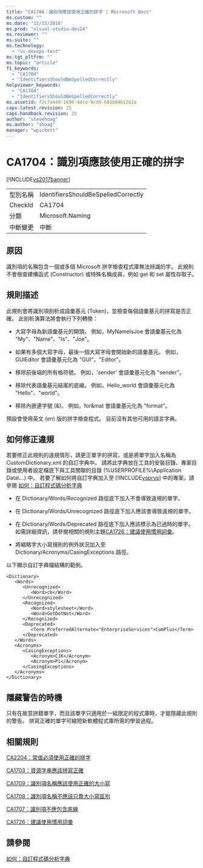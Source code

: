 ```yaml
---
title: "CA1704：識別項應該使用正確的拼字 | Microsoft Docs"
ms.custom: ""
ms.date: "12/15/2016"
ms.prod: "visual-studio-dev14"
ms.reviewer: ""
ms.suite: ""
ms.technology: 
  - "vs-devops-test"
ms.tgt_pltfrm: ""
ms.topic: "article"
f1_keywords: 
  - "CA1704"
  - "IdentifiersShouldBeSpelledCorrectly"
helpviewer_keywords: 
  - "CA1704"
  - "IdentifiersShouldBeSpelledCorrectly"
ms.assetid: f2c7a44d-1690-44ca-9cd0-681b04b12b2a
caps.latest.revision: 25
caps.handback.revision: 25
author: "stevehoag"
ms.author: "shoag"
manager: "wpickett"
---
```

# CA1704：識別項應該使用正確的拼字
[!INCLUDE[vs2017banner](../code-quality/includes/vs2017banner.md)]

|||  
|-|-|  
|型別名稱|IdentifiersShouldBeSpelledCorrectly|  
|CheckId|CA1704|  
|分類|Microsoft.Naming|  
|中斷變更|中斷|  
  
## 原因  
 識別項的名稱包含一個或多個 Microsoft 拼字檢查程式庫無法辨識的字。  此規則不會檢查建構函式 \(Constructor\) 或特殊名稱成員，例如 get 和 set 屬性存取子。  
  
## 規則描述  
 此規則會將識別項剖析成語彙基元 \(Token\)，並檢查每個語彙基元的拼寫是否正確。  此剖析演算法將會執行下列轉換：  
  
-   大寫字母為新語彙基元的開頭。  例如，MyNameIsJoe 會語彙基元化為 "My"、"Name"、"Is"、"Joe"。  
  
-   如果有多個大寫字母，最後一個大寫字母會開始新的語彙基元。  例如，GUIEditor 會語彙基元化為 "GUI"、"Editor"。  
  
-   移除前後端的所有格符號。  例如，'sender' 會語彙基元化為 "sender"。  
  
-   移除代表語彙基元結尾的底線。  例如，Hello\_world 會語彙基元化為 "Hello"、"world"。  
  
-   移除內嵌連字號 \(&\)。  例如，for&mat 會語彙基元化為 "format"。  
  
 預設會使用英文 \(en\) 版的拼字檢查程式。  目前沒有其他可用的語言字典。  
  
## 如何修正違規  
 若要修正此規則的違規情形，請更正單字的拼寫，或是將單字加入名稱為 CustomDictionary.xml 的自訂字典中。  請將此字典放在工具的安裝目錄、專案目錄或使用者設定檔底下與工具關聯的目錄 \(%USERPROFILE%\\Application Data\\...\) 中。  若要了解如何將自訂字典加入至 [!INCLUDE[vsprvs](../code-quality/includes/vsprvs_md.md)] 中的專案，請參閱 [如何：自訂程式碼分析字典](../Topic/How%20to:%20Customize%20the%20Code%20Analysis%20Dictionary.md)  
  
-   在 Dictionary\/Words\/Recognized 路徑底下加入不會導致違規的單字。  
  
-   在 Dictionary\/Words\/Unrecognized 路徑底下加入應該會導致違規的單字。  
  
-   在 Dictionary\/Words\/Deprecated 路徑底下加入應該標示為已過時的單字。  如需詳細資訊，請參閱相關的規則主題[CA1726：建議使用慣用詞彙](../code-quality/ca1726-use-preferred-terms.md)。  
  
-   將縮略字大小寫規則的例外狀況加入至 Dictionary\/Acronyms\/CasingExceptions 路徑。  
  
 以下顯示自訂字典檔結構的範例。  
  
```  
<Dictionary>  
   <Words>  
      <Unrecognized>  
         <Word>cb</Word>  
      </Unrecognized>  
      <Recognized>  
         <Word>stylesheet</Word>  
         <Word>GotDotNet</Word>  
      </Recognized>  
      <Deprecated>  
         <Term PreferredAlternate="EnterpriseServices">ComPlus</Term>  
      </Deprecated>  
   </Words>  
   <Acronyms>  
      <CasingExceptions>  
         <Acronym>CJK</Acronym>  
         <Acronym>Pi</Acronym>  
      </CasingExceptions>  
   </Acronyms>  
</Dictionary>  
```  
  
## 隱藏警告的時機  
 只有在故意拼錯單字，而且該單字只適用於一組限定的程式庫時，才能隱藏此規則的警告。  拼寫正確的單字可縮短新軟體程式庫所需的學習過程。  
  
## 相關規則  
 [CA2204：常值必須使用正確的拼字](../code-quality/ca2204-literals-should-be-spelled-correctly.md)  
  
 [CA1703：資源字串應該拼寫正確](../code-quality/ca1703-resource-strings-should-be-spelled-correctly.md)  
  
 [CA1709：識別項名稱應該使用正確的大小寫](../code-quality/ca1709-identifiers-should-be-cased-correctly.md)  
  
 [CA1708：識別項名稱不應該只靠大小寫區別](../code-quality/ca1708-identifiers-should-differ-by-more-than-case.md)  
  
 [CA1707：識別項不應包含底線](../code-quality/ca1707-identifiers-should-not-contain-underscores.md)  
  
 [CA1726：建議使用慣用詞彙](../code-quality/ca1726-use-preferred-terms.md)  
  
## 請參閱  
 [如何：自訂程式碼分析字典](../Topic/How%20to:%20Customize%20the%20Code%20Analysis%20Dictionary.md)